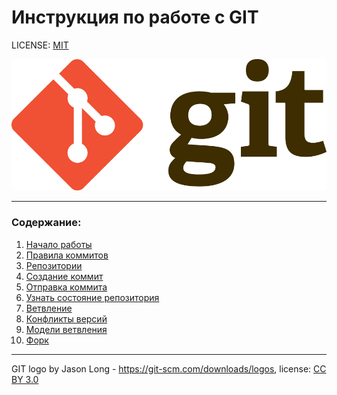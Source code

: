 # Инструкция по работе с GIT

LICENSE: [MIT](./license.md)

![](./assets/Git-Logo-2Color.png)

---

### Содержание:

1. [Начало работы](./start.md)
2. [Правила коммитов](./civilization_commit.md)
3. [Репозитории](./remote_repository.md)
4. [Создание коммит](./create_commit.md)
5. [Отправка коммита]()
6. [Узнать состояние репозитория](./log.md)
7. [Ветвление](./branch.md)
8. [Конфликты версий](./version_conflict.md)
9. [Модели ветвления](./branching_patterns.md)
10. [Форк](./fork.md)

---

GIT logo by Jason Long - https://git-scm.com/downloads/logos, license: [CC BY 3.0](https://creativecommons.org/licenses/by/3.0/)
